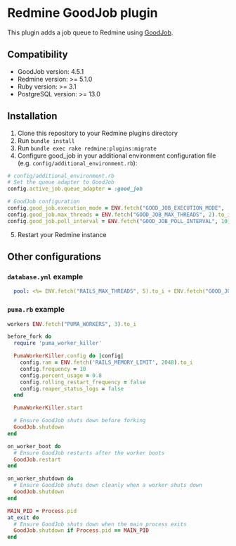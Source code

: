 # Redmine GoodJob plugin

This plugin adds a job queue to Redmine using [GoodJob](https://github.com/bensheldon/good_job).

## Compatibility

- GoodJob version: 4.5.1
- Redmine version: >= 5.1.0
- Ruby version: >= 3.1
- PostgreSQL version: >= 13.0

## Installation

1. Clone this repository to your Redmine plugins directory
2. Run `bundle install`
3. Run `bundle exec rake redmine:plugins:migrate`
4. Configure good_job in your additional environment configuration file (e.g. `config/additional_environment.rb`):

```ruby
# config/additional_environment.rb
# Set the queue adapter to GoodJob
config.active_job.queue_adapter = :good_job

# GoodJob configuration
config.good_job.execution_mode = ENV.fetch("GOOD_JOB_EXECUTION_MODE", 'async').to_sym
config.good_job.max_threads = ENV.fetch("GOOD_JOB_MAX_THREADS", 2).to_i
config.good_job.poll_interval = ENV.fetch("GOOD_JOB_POLL_INTERVAL", 10).to_i
```

5. Restart your Redmine instance

## Other configurations

### `database.yml` example

```yaml
  pool: <%= ENV.fetch("RAILS_MAX_THREADS", 5).to_i + ENV.fetch("GOOD_JOB_MAX_THREADS", 2).to_i %>
```

### `puma.rb` example

```ruby
workers ENV.fetch("PUMA_WORKERS", 3).to_i

before_fork do
  require 'puma_worker_killer'

  PumaWorkerKiller.config do |config|
    config.ram = ENV.fetch('RAILS_MEMORY_LIMIT', 2048).to_i
    config.frequency = 10
    config.percent_usage = 0.8
    config.rolling_restart_frequency = false
    config.reaper_status_logs = false
  end

  PumaWorkerKiller.start

  # Ensure GoodJob shuts down before forking
  GoodJob.shutdown
end

on_worker_boot do
  # Ensure GoodJob restarts after the worker boots
  GoodJob.restart
end

on_worker_shutdown do
  # Ensure GoodJob shuts down cleanly when a worker shuts down
  GoodJob.shutdown
end

MAIN_PID = Process.pid
at_exit do
  # Ensure GoodJob shuts down when the main process exits
  GoodJob.shutdown if Process.pid == MAIN_PID
end
```
